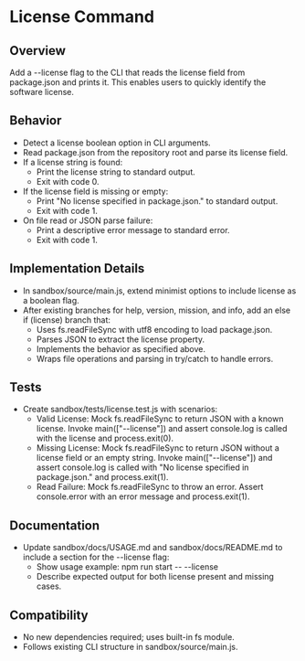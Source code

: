 # License Command

## Overview
Add a --license flag to the CLI that reads the license field from package.json and prints it. This enables users to quickly identify the software license.

## Behavior
- Detect a license boolean option in CLI arguments.
- Read package.json from the repository root and parse its license field.
- If a license string is found:
  - Print the license string to standard output.
  - Exit with code 0.
- If the license field is missing or empty:
  - Print "No license specified in package.json." to standard output.
  - Exit with code 1.
- On file read or JSON parse failure:
  - Print a descriptive error message to standard error.
  - Exit with code 1.

## Implementation Details
- In sandbox/source/main.js, extend minimist options to include license as a boolean flag.
- After existing branches for help, version, mission, and info, add an else if (license) branch that:
  - Uses fs.readFileSync with utf8 encoding to load package.json.
  - Parses JSON to extract the license property.
  - Implements the behavior as specified above.
  - Wraps file operations and parsing in try/catch to handle errors.

## Tests
- Create sandbox/tests/license.test.js with scenarios:
  - Valid License: Mock fs.readFileSync to return JSON with a known license. Invoke main(["--license"]) and assert console.log is called with the license and process.exit(0).
  - Missing License: Mock fs.readFileSync to return JSON without a license field or an empty string. Invoke main(["--license"]) and assert console.log is called with "No license specified in package.json." and process.exit(1).
  - Read Failure: Mock fs.readFileSync to throw an error. Assert console.error with an error message and process.exit(1).

## Documentation
- Update sandbox/docs/USAGE.md and sandbox/docs/README.md to include a section for the --license flag:
  - Show usage example:
    npm run start -- --license
  - Describe expected output for both license present and missing cases.

## Compatibility
- No new dependencies required; uses built-in fs module.
- Follows existing CLI structure in sandbox/source/main.js.
